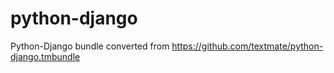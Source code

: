 python-django
=============

Python-Django bundle converted from https://github.com/textmate/python-django.tmbundle
